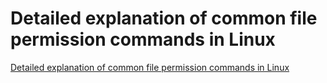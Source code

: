 # Detailed explanation of common file permission commands in Linux
[Detailed explanation of common file permission commands in Linux](https://aiwithcloud.com/2022/09/15/detailed_explanation_of_common_file_permission_commands_in_linux/)